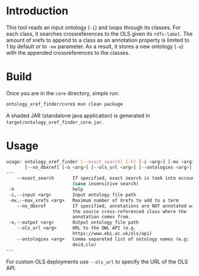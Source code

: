 # Introduction

This tool reads an input ontology (`-i`) and loops through its classes. For each class, it searches crossreferences to the OLS given its `rdfs:label`. The amount of xrefs to append to a class as an annotation property is limited to 1 by default or to `-mx` parameter. As a result, it stores a new ontology (`-o`) with the appended crossreferences to the classes.

# Build

Once you are in the `core` directory, simple run:

```bash
ontology_xref_finder/core$ mvn clean package
```

A shaded JAR (standalone java application) is generated in `target/ontology_xref_finder_core.jar`.

# Usage

```bash
usage: ontology_xref_finder [--exact_search] [-h] [-i <arg>] [-mx <arg>]
       [--no_dbxref] [-o <arg>] [--ols_url <arg>] [--ontologies <arg>]
---
    --exact_search       If specified, exact search is took into account
                         (case insensitive search)
 -h                      help
 -i,--input <arg>        Input ontology file path
 -mx,--max_xrefs <arg>   Maximum number of Xrefs to add to a term
    --no_dbxref          If specified, annotations are NOT annotated with
                         the source cross-referenced class where the
                         annotation comes from.
 -o,--output <arg>       Output ontology file path
    --ols_url <arg>      URL to the OWL API (e.g.
                         https://www.ebi.ac.uk/ols/api)
    --ontologies <arg>   Comma separeted list of ontology names (e.g:
                         doid,clo)
---
```

For custom OLS deployments use `--ols_url` to specify the URL of the OLS API.